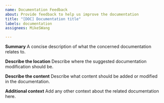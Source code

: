 ```yaml
---
name: Documentation Feedback
about: Provide feedback to help us improve the documentation
title: "[DOC] Documentation title"
labels: documentation
assignees: MikeSWang

---
```


**Summary**
A concise description of what the concerned documentation relates to.

**Describe the location**
Describe where the suggested documentation modification should be.

**Describe the content**
Describe what content should be added or modified in the documentation.

**Additional context**
Add any other context about the related documentation here.
